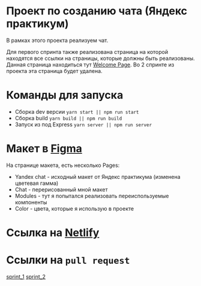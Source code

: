 # Проект по созданию чата (Яндекс практикум)
В рамках этого проекта реализуем чат.

Для первого спринта также реализована страница на которой находятся все ссылки на страницы, которые должны быть реализованы. Данная страница находиться тут [Welcome Page](http://localhost:3000).
Во 2 спринте из проекта эта страница будет удалена.

# Команды для запуска
- Сборка dev версии `yarn start || npm run start` 
- Сборка build `yarn build || npm run build` 
- Запуск из под Express `yarn server || npm run server`

# Макет в [Figma](https://www.figma.com/file/rLeCAzgqTfcNl8OZZmj6se/Chat?node-id=0%3A1)

На странице макета, есть несколько Pages:
- Yandex chat - исходный макет от Яндекс практикума (изменена цветевая гамма)
- Chat - перерисованный мной макет
- Modules - тут я попытался реализовать переиспользуемые компоненты
- Color - цвета, которые я использую в проекте

# Ссылка на [Netlify](https://trusting-shannon-d97b93.netlify.app/)
# Ссылки на ```pull request```
[sprint_1](https://github.com/YurikEz/middle.messenger.praktikum.yandex/pull/1)
[sprint_2](https://github.com/YurikEz/middle.messenger.praktikum.yandex/pull/2)
